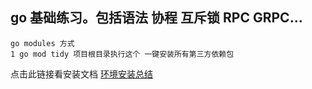 ## go 基础练习。包括语法 协程 互斥锁 RPC GRPC...

````
go modules 方式
1 go mod tidy 项目根目录执行这个 一键安装所有第三方依赖包

````
点击此链接看安装文档
[环境安装总结](https://learnku.com/articles/38410)